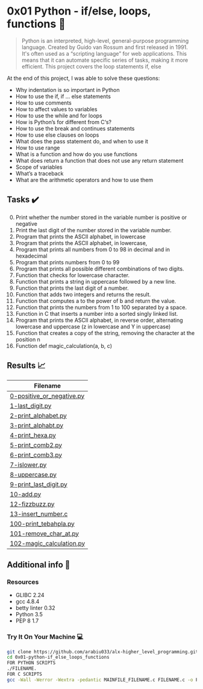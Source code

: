 # 0x01 Python - if/else, loops, functions :snake:

> Python is an interpreted, high-level, general-purpose programming language. Created by Guido van Rossum and first released in 1991. It's often used as a “scripting language” for web applications. This means that it can automate specific series of tasks, making it more efficient. This project covers the loop statements if, else

At the end of this project, I was able to solve these questions:
  
* Why indentation is so important in Python
* How to use the if, if ... else statements
* How to use comments
* How to affect values to variables
* How to use the while and for loops
* How is Python’s for different from C‘s?
* How to use the break and continues statements
* How to use else clauses on loops
* What does the pass statement do, and when to use it
* How to use range
* What is a function and how do you use functions
* What does return a function that does not use any return statement
* Scope of variables
* What’s a traceback
* What are the arithmetic operators and how to use them

## Tasks :heavy_check_mark:

0. Print whether the number stored in the variable number is positive or negative
1. Print the last digit of the number stored in the variable number.
2. Program that prints the ASCII alphabet, in lowercase
3. Program that prints the ASCII alphabet, in lowercase,
4. Program that prints all numbers from 0 to 98 in decimal and in hexadecimal
5. Program that prints numbers from 0 to 99
6. Program that prints all possible different combinations of two digits.
7. Function that checks for lowercase character.
8. Function that prints a string in uppercase followed by a new line.
9. Function that prints the last digit of a number.
10. Function that adds two integers and returns the result.
11. Function that computes a to the power of b and return the value.
12. Function that prints the numbers from 1 to 100 separated by a space.
13. Function in C that inserts a number into a sorted singly linked list.
14. Program that prints the ASCII alphabet, in reverse order, alternating lowercase and uppercase (z in lowercase and Y in uppercase)
15. Function that creates a copy of the string, removing the character at the position n 
16. Function def magic_calculation(a, b, c)

## Results :chart_with_upwards_trend:

| Filename |
| ------ |
| [0-positive_or_negative.py](https://github.com/arabiu033/alx-higher_level_programming/blob/master/0x01-python-if_else_loops_functions/0-positive_or_negative.py)|
| [1-last_digit.py](https://github.com/arabiu033/alx-higher_level_programming/blob/master/0x01-python-if_else_loops_functions/1-last_digit.py)|
| [2-print_alphabet.py](https://github.com/arabiu033/alx-higher_level_programming/blob/master/0x01-python-if_else_loops_functions/2-print_alphabet.py)|
| [3-print_alphabt.py](https://github.com/arabiu033/alx-higher_level_programming/blob/master/0x01-python-if_else_loops_functions/3-print_alphabt.py)|
| [4-print_hexa.py](https://github.com/arabiu033/alx-higher_level_programming/blob/master/0x01-python-if_else_loops_functions/4-print_hexa.py)|
| [5-print_comb2.py](https://github.com/arabiu033/alx-higher_level_programming/blob/master/0x01-python-if_else_loops_functions/5-print_comb2.py)|
| [6-print_comb3.py](https://github.com/arabiu033/alx-higher_level_programming/blob/master/0x01-python-if_else_loops_functions/6-print_comb3.py)|
| [7-islower.py](https://github.com/arabiu033/alx-higher_level_programming/blob/master/0x01-python-if_else_loops_functions/7-islower.py)|
| [8-uppercase.py](https://github.com/arabiu033/alx-higher_level_programming/blob/master/0x01-python-if_else_loops_functions/8-uppercase.py)|
| [9-print_last_digit.py](https://github.com/arabiu033/alx-higher_level_programming/blob/master/0x01-python-if_else_loops_functions/9-print_last_digit.py)|
| [10-add.py](https://github.com/arabiu033/alx-higher_level_programming/blob/master/0x01-python-if_else_loops_functions/10-add.py)|
| [12-fizzbuzz.py](https://github.com/arabiu033/alx-higher_level_programming/blob/master/0x01-python-if_else_loops_functions/12-fizzbuzz.py)|
| [13-insert_number.c](https://github.com/arabiu033/alx-higher_level_programming/blob/master/0x01-python-if_else_loops_functions/13-insert_number.c)|
| [100-print_tebahpla.py](https://github.com/arabiu033/alx-higher_level_programming/blob/master/0x01-python-if_else_loops_functions/100-print_tebahpla.py)|
| [101-remove_char_at.py](https://github.com/arabiu033/alx-higher_level_programming/blob/master/0x01-python-if_else_loops_functions/101-remove_char_at.py)|
| [102-magic_calculation.py](https://github.com/arabiu033/alx-higher_level_programming/blob/master/0x01-python-if_else_loops_functions/102-magic_calculation.py)|

## Additional info :construction:
### Resources

- GLIBC 2.24
- gcc 4.8.4
- betty linter 0.32
- Python 3.5
- PEP 8 1.7

### Try It On Your Machine :computer:	
```bash
git clone https://github.com/arabiu033/alx-higher_level_programming.git
cd 0x01-python-if_else_loops_functions
FOR PYTHON SCRIPTS
./FILENAME.
FOR C SCRIPTS
gcc -Wall -Werror -Wextra -pedantic MAINFILE_FILENAME.c FILENAME.c -o FILENAME
```
